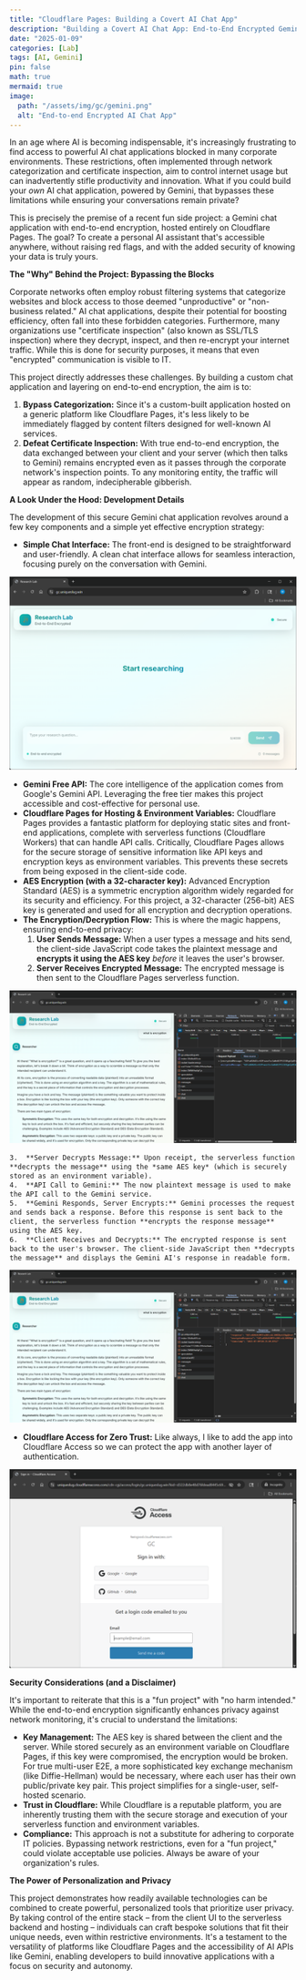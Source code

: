```yaml
---
title: "Cloudflare Pages: Building a Covert AI Chat App"
description: "Building a Covert AI Chat App: End-to-End Encrypted Gemini Chat hosted on Cloudflare Pages."
date: "2025-01-09"
categories: [Lab]
tags: [AI, Gemini]
pin: false
math: true
mermaid: true
image:
  path: "/assets/img/gc/gemini.png"
  alt: "End-to-end Encrypted AI Chat App"
---
```


In an age where AI is becoming indispensable, it's increasingly frustrating to find access to powerful AI chat applications blocked in many corporate environments. These restrictions, often implemented through network categorization and certificate inspection, aim to control internet usage but can inadvertently stifle productivity and innovation. What if you could build your *own* AI chat application, powered by Gemini, that bypasses these limitations while ensuring your conversations remain private?

This is precisely the premise of a recent fun side project: a Gemini chat application with end-to-end encryption, hosted entirely on Cloudflare Pages. The goal? To create a personal AI assistant that's accessible anywhere, without raising red flags, and with the added security of knowing your data is truly yours.

**The "Why" Behind the Project: Bypassing the Blocks**

Corporate networks often employ robust filtering systems that categorize websites and block access to those deemed "unproductive" or "non-business related." AI chat applications, despite their potential for boosting efficiency, often fall into these forbidden categories. Furthermore, many organizations use "certificate inspection" (also known as SSL/TLS inspection) where they decrypt, inspect, and then re-encrypt your internet traffic. While this is done for security purposes, it means that even "encrypted" communication is visible to IT.

This project directly addresses these challenges. By building a custom chat application and layering on end-to-end encryption, the aim is to:

1.  **Bypass Categorization:** Since it's a custom-built application hosted on a generic platform like Cloudflare Pages, it's less likely to be immediately flagged by content filters designed for well-known AI services.
2.  **Defeat Certificate Inspection:** With true end-to-end encryption, the data exchanged between your client and your server (which then talks to Gemini) remains encrypted even as it passes through the corporate network's inspection points. To any monitoring entity, the traffic will appear as random, indecipherable gibberish.

**A Look Under the Hood: Development Details**

The development of this secure Gemini chat application revolves around a few key components and a simple yet effective encryption strategy:

* **Simple Chat Interface:** The front-end is designed to be straightforward and user-friendly. A clean chat interface allows for seamless interaction, focusing purely on the conversation with Gemini.

![Gemini Chat App](/assets/img/gc/gc.png)

* **Gemini Free API:** The core intelligence of the application comes from Google's Gemini API. Leveraging the free tier makes this project accessible and cost-effective for personal use.
* **Cloudflare Pages for Hosting & Environment Variables:** Cloudflare Pages provides a fantastic platform for deploying static sites and front-end applications, complete with serverless functions (Cloudflare Workers) that can handle API calls. Critically, Cloudflare Pages allows for the secure storage of sensitive information like API keys and encryption keys as environment variables. This prevents these secrets from being exposed in the client-side code.
* **AES Encryption (with a 32-character key):** Advanced Encryption Standard (AES) is a symmetric encryption algorithm widely regarded for its security and efficiency. For this project, a 32-character (256-bit) AES key is generated and used for all encryption and decryption operations.
* **The Encryption/Decryption Flow:** This is where the magic happens, ensuring end-to-end privacy:
    1.  **User Sends Message:** When a user types a message and hits send, the client-side JavaScript code takes the plaintext message and **encrypts it using the AES key** *before* it leaves the user's browser.
    2.  **Server Receives Encrypted Message:** The encrypted message is then sent to the Cloudflare Pages serverless function.

![Encrypted Message](/assets/img/gc/payload.png)

    3.  **Server Decrypts Message:** Upon receipt, the serverless function **decrypts the message** using the *same AES key* (which is securely stored as an environment variable).
    4.  **API Call to Gemini:** The now plaintext message is used to make the API call to the Gemini service.
    5.  **Gemini Responds, Server Encrypts:** Gemini processes the request and sends back a response. Before this response is sent back to the client, the serverless function **encrypts the response message** using the AES key.
    6.  **Client Receives and Decrypts:** The encrypted response is sent back to the user's browser. The client-side JavaScript then **decrypts the message** and displays the Gemini AI's response in readable form.

![Encrypted Response](/assets/img/gc/response.png)

* **Cloudflare Access for Zero Trust:** Like always, I like to add the app into Cloudflare Access so we can protect the app with another layer of authentication. 

![Cloudflare Access Login](/assets/img/gc/cf-login.png)

**Security Considerations (and a Disclaimer)**

It's important to reiterate that this is a "fun project" with "no harm intended." While the end-to-end encryption significantly enhances privacy against network monitoring, it's crucial to understand the limitations:

* **Key Management:** The AES key is shared between the client and the server. While stored securely as an environment variable on Cloudflare Pages, if this key were compromised, the encryption would be broken. For true multi-user E2E, a more sophisticated key exchange mechanism (like Diffie-Hellman) would be necessary, where each user has their own public/private key pair. This project simplifies for a single-user, self-hosted scenario.
* **Trust in Cloudflare:** While Cloudflare is a reputable platform, you are inherently trusting them with the secure storage and execution of your serverless function and environment variables.
* **Compliance:** This approach is not a substitute for adhering to corporate IT policies. Bypassing network restrictions, even for a "fun project," could violate acceptable use policies. Always be aware of your organization's rules.

**The Power of Personalization and Privacy**

This project demonstrates how readily available technologies can be combined to create powerful, personalized tools that prioritize user privacy. By taking control of the entire stack – from the client UI to the serverless backend and hosting – individuals can craft bespoke solutions that fit their unique needs, even within restrictive environments. It's a testament to the versatility of platforms like Cloudflare Pages and the accessibility of AI APIs like Gemini, enabling developers to build innovative applications with a focus on security and autonomy.
